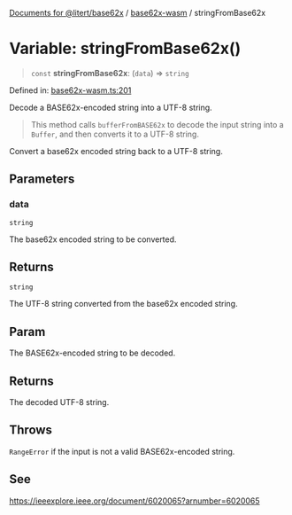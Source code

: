 [Documents for @litert/base62x](../../index.md) / [base62x-wasm](../index.md) / stringFromBase62x

# Variable: stringFromBase62x()

> `const` **stringFromBase62x**: (`data`) => `string`

Defined in: [base62x-wasm.ts:201](https://github.com/litert/base62x.js/blob/master/src/lib/base62x-wasm.ts#L201)

Decode a BASE62x-encoded string into a UTF-8 string.

> This method calls `bufferFromBASE62x` to decode the input string into a `Buffer`, and then
> converts it to a UTF-8 string.

Convert a base62x encoded string back to a UTF-8 string.

## Parameters

### data

`string`

The base62x encoded string to be converted.

## Returns

`string`

The UTF-8 string converted from the base62x encoded string.

## Param

The BASE62x-encoded string to be decoded.

## Returns

The decoded UTF-8 string.

## Throws

`RangeError` if the input is not a valid BASE62x-encoded string.

## See

https://ieeexplore.ieee.org/document/6020065?arnumber=6020065
